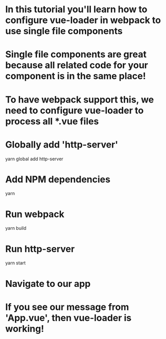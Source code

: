 # In this tutorial you'll learn how to configure vue-loader in webpack to use single file components

# Single file components are great because all related code for your component is in the same place! 

# To have webpack support this, we need to configure vue-loader to process all *.vue files

# Globally add 'http-server'
yarn global add http-server

# Add NPM dependencies
yarn

# Run webpack
yarn build

# Run http-server
yarn start

# Navigate to our app

# If you see our message from 'App.vue', then vue-loader is working!
